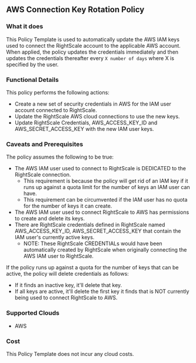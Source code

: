 ## AWS Connection Key Rotation Policy

### What it does

This Policy Template is used to automatically update the AWS IAM keys used to connect the RightScale account to the applicable AWS account.
When applied, the policy updates the credentials immediately and then updates the credentials thereafter every `X number of days` where X is specified by the user.

### Functional Details

This policy performs the following actions:
- Create a new set of security credentials in AWS for the IAM user account connected to RightScale.
- Update the RightScale AWS cloud connections to use the new keys.
- Update RightScale Credentials, AWS_ACCESS_KEY_ID and AWS_SECRET_ACCESS_KEY with the new IAM user keys.

### Caveats and Prerequisites

The policy assumes the following to be true:
- The AWS IAM user used to connect to RightScale is DEDICATED to the RightScale connection. 
  - This requirement is because the policy will get rid of an IAM key if it runs up against a quota limit for the number of keys an IAM user can have.
  - This requirement can be circumvented if the IAM user has no quota for the number of keys it can create.
- The AWS IAM user used to connect RightScale to AWS has permissions to create and delete its keys.
- There are RightScale credentials defined in RightScale named AWS_ACCESS_KEY_ID, AWS_SECRET_ACCESS_KEY that contain the IAM user's currently active keys.
  - NOTE: These RightScale CREDENTIALs would have been automatically created by RightScale when originally connecting the AWS IAM user to RightScale.

If the policy runs up against a quota for the number of keys that can be active, the policy will delete credentials as follows:
- If it finds an inactive key, it'll delete that key.
- If all keys are active, it'll delete the first key it finds that is NOT currently being used to connect RightScale to AWS.

### Supported Clouds

- AWS

### Cost

This Policy Template does not incur any cloud costs.